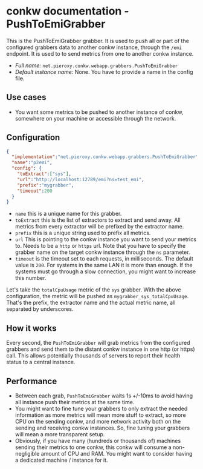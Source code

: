 # conkw documentation - PushToEmiGrabber

This is the PushToEmiGrabber grabber. It is used to push all or part of the configured grabbers data to another conkw instance, through the `/emi` endpoint. It is used to to send metrics from one to another conkw instance.

* *Full name:* `net.pieroxy.conkw.webapp.grabbers.PushToEmiGrabber`
* *Default instance name:* None. You have to provide a name in the config file.

## Use cases

* You want some metrics to be pushed to another instance of conkw, somewhere on your machine or accessible through the network.

## Configuration

```json
{
  "implementation":"net.pieroxy.conkw.webapp.grabbers.PushToEmiGrabber",
  "name":"p2emi",
  "config": {
    "toExtract":["sys"],
    "url":"http://localhost:12789/emi?ns=test_emi",
    "prefix":"mygrabber",
    "timeout":200
  }
}
```

* `name` this is a unique name for this grabber.
* `toExtract` this is the list of extractors to extract and send away. All metrics from every extractor will be prefixed by the extractor name.
* `prefix` this is a unique string used to prefix all metrics.
* `url` This is pointing to the conkw instance you want to send your metrics to. Needs to be a `http` or `https` url. Note that you have to specify the grabber name on the target conkw instance through the `ns` parameter.
* `timeout` is the timeout set to each requests, in milliseconds. The default value is `200`. For systems in the same LAN it is more than enough. If the systems must go through a slow connection, you might want to increase this number.

Let's take the `totalCpuUsage` metric of the `sys` grabber. With the above configuration, the metric will be pushed as `mygrabber_sys_totalCpuUsage`. That's the prefix, the extractor name and the actual metric name, all separated by underscores.


## How it works

Every second, the `PushToEmiGrabber` will grab metrics from the configured grabbers and send them to the distant conkw instance in one http (or https) call. This allows potentially thousands of servers to report their health status to a central instance.

## Performance

* Between each grab, `PushToEmiGrabber` waits 1s +/-10ms to avoid having all instance push their metrics at the same time.
* You might want to fine tune your grabbers to only extract the needed information as more metrics will mean more stuff to extract, so more CPU on the sending conkw, and more network activity both on the sending and receiving conkw instances. So, fine tuning your grabbers will mean a more transparent setup.
* Obviously, if you have many (hundreds or thousands of) machines sending their metrics to one conkw, this conkw will consume a non-negligible amount of CPU and RAM. You might want to consider having a dedicated machine / instance for it.